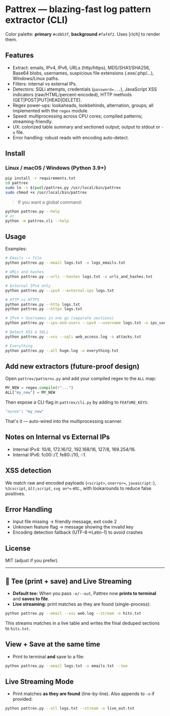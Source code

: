 # Pattrex — blazing-fast log pattern extractor (CLI)

Color palette: **primary** `#cd853f`, **background** `#faf4f2`. Uses [rich] to render them.

## Features

- Extract: emails, IPv4, IPv6, URLs (http/https), MD5/SHA1/SHA256, Base64 blobs, usernames, suspicious file extensions (.exe/.php/…), Windows/Linux paths.
- Filters: internal vs external IPs.
- Detectors: SQLi attempts, credentials (`password=...`), JavaScript XSS indicators (raw/HTML/percent-encoded), HTTP methods (GET|POST|PUT|HEAD|DELETE).
- Regex power-ups: lookaheads, lookbehinds, alternation, groups; all implemented with the `regex` module.
- Speed: multiprocessing across CPU cores; compiled patterns; streaming-friendly.
- UX: colorized table summary and sectioned output; output to stdout or `-o` file.
- Error handling: robust reads with encoding auto-detect.

## Install

### Linux / macOS / Windows (Python 3.9+)
```bash
pip install -r requirements.txt
cd pattrex
sudo ln -s $(pwd)/pattrex.py /usr/local/bin/pattrex
sudo chmod +x /usr/local/bin/pattrex

```

> If you want a global command:
```bash
python pattrex.py --help
# or
python -m pattrex.cli --help
```

## Usage

Examples:
```bash
# Emails -> file
python pattrex.py --email logs.txt -o logs_emails.txt

# URLs and hashes
python pattrex.py --urls --hashes logs.txt -o urls_and_hashes.txt

# External IPv4 only
python pattrex.py --ipv4 --external-ips logs.txt

# HTTP vs HTTPS
python pattrex.py --http logs.txt
python pattrex.py --https logs.txt

# IPv4 + Usernames in one go (separate sections)
python pattrex.py --ips-and-users --ipv4 --username logs.txt -o ips_users.txt

# Detect XSS & SQLi
python pattrex.py --xss --sqli web_access.log -o attacks.txt

# Everything
python pattrex.py --all huge.log -o everything.txt
```

## Add new extractors (future-proof design)

Open `pattrex/patterns.py` and add your compiled regex to the `ALL` map:
```python
MY_NEW = regex.compile(r"...")
ALL["my_new"] = MY_NEW
```
Then expose a CLI flag in `pattrex/cli.py` by adding to `FEATURE_KEYS`:
```python
"mynew": "my_new"
```
That's it — auto-wired into the multiprocessing scanner.

## Notes on Internal vs External IPs

- Internal IPv4: 10/8, 172.16/12, 192.168/16, 127/8, 169.254/16.
- Internal IPv6: fc00::/7, fe80::/10, ::1.

## XSS detection

We match raw and encoded payloads (`<script>`, `onerror=`, `javascript:`), `%3cscript`, `&lt;script`, `svg on*=` etc., with lookarounds to reduce false positives.

## Error Handling

- Input file missing → friendly message, exit code 2
- Unknown feature flag → message showing the invalid key
- Encoding detection fallback (UTF-8→Latin-1) to avoid crashes

## License
MIT (adjust if you prefer).


---

## 🧷 Tee (print + save) and Live Streaming
- **Default tee:** When you pass `-o/--out`, Pattrex now **prints to terminal** and **saves to file**.
- **Live streaming:** print matches as they are found (single-process):
```bash
python pattrex.py --email --xss web.log --stream -o hits.txt
```
This streams matches in a live table and writes the final deduped sections to `hits.txt`.


## View + Save at the same time

- Print to terminal **and** save to a file:
```bash
python pattrex.py --email logs.txt -o emails.txt --tee
```

## Live Streaming Mode
- Print matches **as they are found** (line-by-line). Also appends to `-o` if provided:
```bash
python pattrex.py --all logs.txt --stream -o live_out.txt
```
